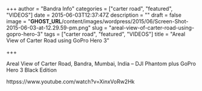 +++
author = "Bandra Info"
categories = ["carter road", "featured", "VIDEOS"]
date = 2015-06-03T12:37:47Z
description = ""
draft = false
image = "__GHOST_URL__/content/images/wordpress/2015/06/Screen-Shot-2015-06-03-at-12.29.59-pm.png"
slug = "areal-view-of-carter-road-using-gopro-hero-3"
tags = ["carter road", "featured", "VIDEOS"]
title = "Areal View of Carter Road using GoPro Hero 3"

+++


<p class="yt watch-title-container"><span id="eow-title" class="watch-title " dir="ltr" title="Areal View of Carter Road, Bandra, Mumbai, India - DJI Phantom plus GoPro Hero 3 Black Edition">Areal View of Carter Road, Bandra, Mumbai, India &#8211; DJI Phantom plus GoPro Hero 3 Black Edition</span></p>
<p>httpss://www.youtube.com/watch?v=XinxVoRw2Hk</p>



